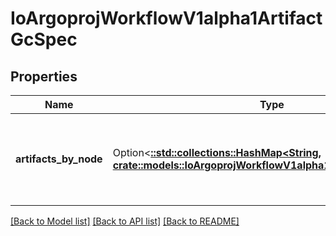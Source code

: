 # IoArgoprojWorkflowV1alpha1ArtifactGcSpec

## Properties

Name | Type | Description | Notes
------------ | ------------- | ------------- | -------------
**artifacts_by_node** | Option<[**::std::collections::HashMap<String, crate::models::IoArgoprojWorkflowV1alpha1ArtifactNodeSpec>**](io.argoproj.workflow.v1alpha1.ArtifactNodeSpec.md)> | ArtifactsByNode maps Node name to information pertaining to Artifacts on that Node | [optional]

[[Back to Model list]](../README.md#documentation-for-models) [[Back to API list]](../README.md#documentation-for-api-endpoints) [[Back to README]](../README.md)


